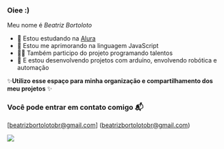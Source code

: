 ### Oiee :)

Meu nome é *Beatriz Bortoloto*

- 💜 Estou estudando na [Alura](http://www.alura.com.br) 
- 🎨 Estou me aprimorando na linguagem JavaScript 
- 👩‍💻 Também participo do projeto programando talentos
- 🤖 E estou desenvolvendo projetos com arduíno, envolvendo robótica e automação 

✨**Utilizo esse espaço para minha organização e compartilhamento dos meu projetos** ✨

### Você pode entrar em contato comigo 📬

[beatrizbortolotobr@gmail.com]
(beatrizbortolotobr@gmail.com)

![](https://media4.giphy.com/media/JIX9t2j0ZTN9S/giphy.webp?cid=790b7611va9lebc2uy0addxj3pgqddlscoyo7v4w2wxbgdzn&ep=v1_gifs_search&rid=giphy.webp&ct=g)
